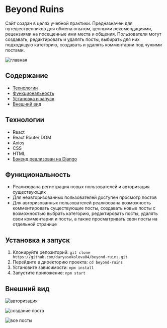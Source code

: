 # Beyond Ruins
Сайт создан в целях учебной практики. Предназначен для путешественников для обмена опытом, ценными рекомендациями, рецензиями на посещенные ими места и общения.
Пользователи могут создавать, редактировать и удалять посты, выбирать для них подходящую категорию, создавать и удалять комментарии под чужими постами.

![главная](https://github.com/user-attachments/assets/e11e1bb7-7d9e-43f6-9b60-30d79b2cdf42)

## Содержание  
- [Технологии](#технологии)
- [Функциональность](#функциональность) 
- [Установка и запуск](#установка-и-запуск) 
- [Внешний вид](#внешний-вид)

## Технологии  
- React
- React Router DOM
- Axios
- CSS
- HTML
- [Бэкенд реализован на Django](https://github.com/luckyapin/beyond_ruins)

## Функциональность
- Реализована регистрация новых пользователей и авторизация существующих
- Для неавторизованных пользователей доступен просмотр постов
- Для авторизованных пользователей реализована возможность комментировать существующие посты, создавать новые посты с возможностью выбрать категорию, редактировать посты, удалять свои комментарии и посты, а также просматривать свои посты на отдельной странице

## Установка и запуск
1. Клонируйте репозиторий: `git clone https://github.com/daryasokolova04/beyond-ruins.git`
2. Перейдите в директорию проекта: `cd beyond-ruins`
3. Установите зависимости: `npm install`
4. Запустите приложение: `npm start`


## Внешний вид
![авторизация](https://github.com/user-attachments/assets/ff85476d-ba64-45fe-9701-5ec8e3725571)

![создание поста](https://github.com/user-attachments/assets/22b41d9f-0b42-48da-9bef-c971e69239d4)

![все посты](https://github.com/user-attachments/assets/5f53a930-7c6c-4314-ab72-78b3baeba5bf)

